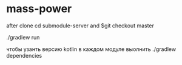 # mass-power  
after clone cd submodule-server and $git checkout master  
  
./gradlew run  

чтобы узанть версию kotlin в каждом модуле выолнить ./gradlew dependencies  
